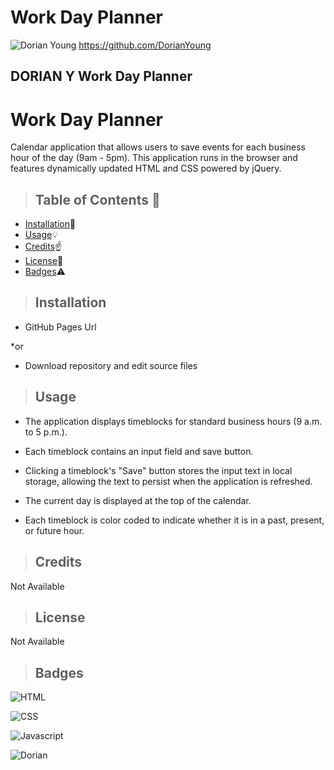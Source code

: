 
# Work Day Planner




![Dorian Young](https://raw.githubusercontent.com/DorianYoung/WorkDayPlanner/master/Assets/Images/DayPlannerScreenshot.png)
https://github.com/DorianYoung

<h2>DORIAN Y Work Day Planner</h2>

# Work Day Planner
Calendar application that allows users to save events for each business hour of the day (9am - 5pm). This application runs in the browser and features dynamically updated HTML and CSS powered by jQuery.


>  ## **Table of Contents** :notebook:


* [Installation](#Installation):wrench:
* [Usage](#Usage):bulb:
* [Credits](#Credits):point_up:
* [License](#License):lock_with_ink_pen:
* [Badges](#Badges):warning:



> ## Installation

- GitHub Pages Url

*or

- Download repository and edit source files


> ## Usage

- The application displays timeblocks for standard business hours (9 a.m. to 5 p.m.).


- Each timeblock contains an input field and save button.


- Clicking a timeblock's "Save" button stores the input text in local storage, allowing the text to persist when the application is refreshed.


- The current day is displayed at the top of the calendar.


- Each timeblock is color coded to indicate whether it is in a past, present, or future hour.

> ## Credits

Not Available



> ## License

Not Available



> ## Badges

![HTML](https://img.shields.io/badge/HTML-1%25-red)

![CSS](https://img.shields.io/badge/CSS-1%25-purple)

![Javascript](https://img.shields.io/badge/Javascript-98%25-yellow)

![Dorian](https://img.shields.io/badge/Dorian-100%25-green)
